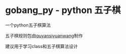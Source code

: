 # gobang_py - python 五子棋

一个python五子棋算法

五子棋规则包由[quyansiyuanwang](https://github.com/quyansiyuanwang)制作

建议用于学习class和五子棋算法设计
